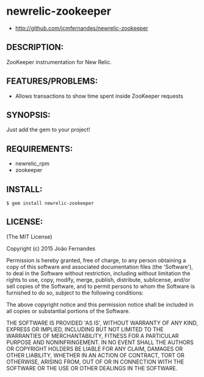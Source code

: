 # newrelic-zookeeper

* http://github.com/jcmfernandes/newrelic-zookeeper

## DESCRIPTION:

ZooKeeper instrumentation for New Relic.

## FEATURES/PROBLEMS:

* Allows transactions to show time spent inside ZooKeeper requests

## SYNOPSIS:

  Just add the gem to your project!

## REQUIREMENTS:

* newrelic_rpm
* zookeeper

## INSTALL:

    $ gem install newrelic-zookeeper

## LICENSE:

(The MIT License)

Copyright (c) 2015 João Fernandes

Permission is hereby granted, free of charge, to any person obtaining
a copy of this software and associated documentation files (the
'Software'), to deal in the Software without restriction, including
without limitation the rights to use, copy, modify, merge, publish,
distribute, sublicense, and/or sell copies of the Software, and to
permit persons to whom the Software is furnished to do so, subject to
the following conditions:

The above copyright notice and this permission notice shall be
included in all copies or substantial portions of the Software.

THE SOFTWARE IS PROVIDED 'AS IS', WITHOUT WARRANTY OF ANY KIND,
EXPRESS OR IMPLIED, INCLUDING BUT NOT LIMITED TO THE WARRANTIES OF
MERCHANTABILITY, FITNESS FOR A PARTICULAR PURPOSE AND NONINFRINGEMENT.
IN NO EVENT SHALL THE AUTHORS OR COPYRIGHT HOLDERS BE LIABLE FOR ANY
CLAIM, DAMAGES OR OTHER LIABILITY, WHETHER IN AN ACTION OF CONTRACT,
TORT OR OTHERWISE, ARISING FROM, OUT OF OR IN CONNECTION WITH THE
SOFTWARE OR THE USE OR OTHER DEALINGS IN THE SOFTWARE.
